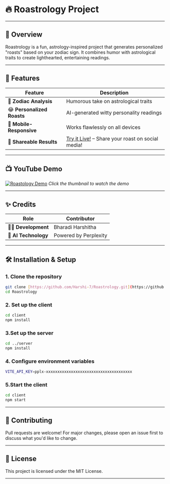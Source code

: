 # 🔥 Roastrology Project

---

## 🌟 Overview
Roastrology is a fun, astrology-inspired project that generates personalized "roasts" based on your zodiac sign. It combines humor with astrological traits to create lighthearted, entertaining readings.

---

## 🚀 Features
| Feature                | Description                                                   |
|------------------------|---------------------------------------------------------------|
| 🔮 **Zodiac Analysis**     | Humorous take on astrological traits                           |
| 😂 **Personalized Roasts** | AI-generated witty personality readings                          |
| 📱 **Mobile-Responsive**   | Works flawlessly on all devices                                |
| 🔗 **Shareable Results**   | [Try it Live!](https://roastrology.vercel.app/) – Share your roast on social media! |

---

## 📺 YouTube Demo
[![Roastology Demo](https://img.youtube.com/vi/CtaCILTBnfo/0.jpg)](https://youtu.be/CtaCILTBnfo)
*Click the thumbnail to watch the demo*

---

## ✨ Credits
| Role             | Contributor         |
|------------------|--------------------|
| 👩‍💻 **Development** | Bharadi Harshitha   |
| 🔮 **AI Technology**| Powered by Perplexity|

---

## 🛠️ Installation & Setup

### 1. Clone the repository
```bash
git clone [https://github.com/Harshi-7/Roastrology.git](https://github.com/Harshi-7/Roastrology.git)
cd Roastrology
```
### 2. Set up the client
```bash
cd client
npm install
```
### 3.Set up the server
```bash
cd ../server
npm install
```
### 4. Configure environment variables
```bash
VITE_API_KEY=pplx-xxxxxxxxxxxxxxxxxxxxxxxxxxxxxxxxxxxxxx
```
### 5.Start the client
```bash
cd client
npm start
```
---

## 🤝 Contributing
Pull requests are welcome! For major changes, please open an issue first to discuss what you'd like to change.

---

## 📜 License
This project is licensed under the MIT License.

---



